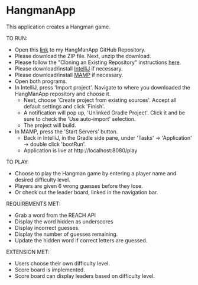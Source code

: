 # HangmanApp

This application creates a Hangman game.

TO RUN:
- Open this [link](https://github.com/ktlnbstn/HangmanApp) to my HangManApp GitHub Repository.
- Please download the ZIP file. Next, unzip the download.
- Please follow the "Cloning an Existing Repository" instructions [here](https://git-scm.com/book/en/v2/Git-Basics-Getting-a-Git-Repository).
- Please download/install [IntelliJ](https://www.jetbrains.com/idea/download/) if necessary.
- Please download/install [MAMP](https://www.mamp.info/en/downloads/) if necessary.
- Open both programs.
- In IntelliJ, press 'Import project'. Navigate to where you downloaded the HangManApp repository and choose it.
  - Next, choose 'Create project from existing sources'. Accept all default settings and click 'Finish'.
  - A notification will pop up, 'Unlinked Gradle Project'. Click it and be sure to check the 'Use auto-import' selection.
  - The project will build. 
- In MAMP, press the 'Start Servers' button.
  - Back in IntelliJ, in the Gradle side pane, under 'Tasks' -> 'Application' -> double click 'bootRun'.
  - Application is live at http://localhost:8080/play

TO PLAY:
- Choose to play the Hangman game by entering a player name and desired difficulty level.
- Players are given 6 wrong guesses before they lose.
- Or check out the leader board, linked in the navigation bar.

REQUIREMENTS MET:
- Grab a word from the REACH API
- Display the word hidden as underscores
- Display incorrect guesses.
- Display the number of guesses remaining.
- Update the hidden word if correct letters are guessed.

EXTENSION MET:
- Users choose their own difficulty level.
- Score board is implemented.
- Score board can display leaders based on difficulty level.
